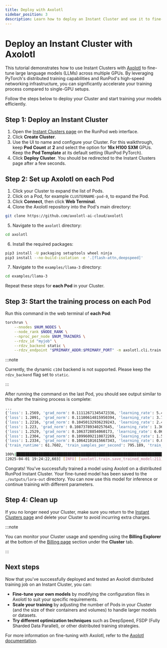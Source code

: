 ```yaml
---
title: Deploy with Axolotl
sidebar_position: 3
description: Learn how to deploy an Instant Cluster and use it to fine-tune a large language model (LLM) with Axolotl.
---
```


# Deploy an Instant Cluster with Axolotl

This tutorial demonstrates how to use Instant Clusters with [Axolotl](https://axolotl.ai/) to fine-tune large language models (LLMs) across multiple GPUs. By leveraging PyTorch's distributed training capabilities and RunPod's high-speed networking infrastructure, you can significantly accelerate your training process compared to single-GPU setups.

Follow the steps below to deploy your Cluster and start training your models efficiently.

## Step 1: Deploy an Instant Cluster

1. Open the [Instant Clusters page](https://www.runpod.io/console/cluster) on the RunPod web interface.
2. Click **Create Cluster**.
3. Use the UI to name and configure your Cluster. For this walkthrough, keep **Pod Count** at **2** and select the option for **16x H100 SXM** GPUs. Keep the **Pod Template** at its default setting (RunPod PyTorch).
4. Click **Deploy Cluster**. You should be redirected to the Instant Clusters page after a few seconds.

## Step 2: Set up Axolotl on each Pod

1. Click your Cluster to expand the list of Pods.
2. Click on a Pod, for example `CLUSTERNAME-pod-0`, to expand the Pod.
3. Click **Connect**, then click **Web Terminal**.
4. Clone the Axolotl repository into the Pod's main directory:

```bash
git clone https://github.com/axolotl-ai-cloud/axolotl
```

5. Navigate to the `axolotl` directory:

```bash
cd axolotl
```

6. Install the required packages:

```bash
pip3 install -U packaging setuptools wheel ninja
pip3 install --no-build-isolation -e '.[flash-attn,deepspeed]'
```

7. Navigate to the `examples/llama-3` directory:

```bash
cd examples/llama-3
```

Repeat these steps for **each Pod** in your Cluster.

## Step 3: Start the training process on each Pod

Run this command in the web terminal of **each Pod**:

```bash
torchrun \
    --nnodes $NUM_NODES \
    --node_rank $NODE_RANK \
    --nproc_per_node $NUM_TRAINERS \
    --rdzv_id "myjob" \
    --rdzv_backend static \
    --rdzv_endpoint "$PRIMARY_ADDR:$PRIMARY_PORT" -m axolotl.cli.train lora-1b.yml
```

:::note

Currently, the dynamic `c10d` backend is not supported. Please keep the `rdzv_backend` flag set to `static`.

:::

After running the command on the last Pod, you should see output similar to this after the training process is complete:

```bash
...
{'loss': 1.2569, 'grad_norm': 0.11112671345472336, 'learning_rate': 5.418275829936537e-06, 'epoch': 0.9}
{'loss': 1.2091, 'grad_norm': 0.11100614815950394, 'learning_rate': 3.7731999690749585e-06, 'epoch': 0.92}
{'loss': 1.2216, 'grad_norm': 0.10450132936239243, 'learning_rate': 2.420361737256438e-06, 'epoch': 0.93}
{'loss': 1.223, 'grad_norm': 0.10873789340257645, 'learning_rate': 1.3638696597277679e-06, 'epoch': 0.95}
{'loss': 1.2529, 'grad_norm': 0.1063728854060173, 'learning_rate': 6.069322682050516e-07, 'epoch': 0.96}
{'loss': 1.2304, 'grad_norm': 0.10996092110872269, 'learning_rate': 1.518483566683826e-07, 'epoch': 0.98}
{'loss': 1.2334, 'grad_norm': 0.10642101615667343, 'learning_rate': 0.0, 'epoch': 0.99}
{'train_runtime': 61.7602, 'train_samples_per_second': 795.189, 'train_steps_per_second': 1.085, 'train_loss': 1.255359119443751, 'epoch': 0.99}

100%|████████████████████████████████████████████████████████████████████████████████████████████████████████████████████| 67/67 [01:00<00:00,  1.11it/s]
[2025-04-01 19:24:22,603] [INFO] [axolotl.train.save_trained_model:211] [PID:1009] [RANK:0] Training completed! Saving pre-trained model to ./outputs/lora-out.
```

Congrats! You've successfully trained a model using Axolotl on a distributed RunPod Instant Cluster. Your fine-tuned model has been saved to the `./outputs/lora-out` directory. You can now use this model for inference or continue training with different parameters.

## Step 4: Clean up

If you no longer need your Cluster, make sure you return to the [Instant Clusters page](https://www.runpod.io/console/cluster) and delete your Cluster to avoid incurring extra charges.

:::note

You can monitor your Cluster usage and spending using the **Billing Explorer** at the bottom of the [Billing page](https://www.runpod.io/console/user/billing) section under the **Cluster** tab.

:::

## Next steps

Now that you've successfully deployed and tested an Axolotl distributed training job on an Instant Cluster, you can:

- **Fine-tune your own models** by modifying the configuration files in Axolotl to suit your specific requirements.
- **Scale your training** by adjusting the number of Pods in your Cluster (and the size of their containers and volumes) to handle larger models or datasets.
- **Try different optimization techniques** such as DeepSpeed, FSDP (Fully Sharded Data Parallel), or other distributed training strategies.

For more information on fine-tuning with Axolotl, refer to the [Axolotl documentation](https://github.com/OpenAccess-AI-Collective/axolotl).
